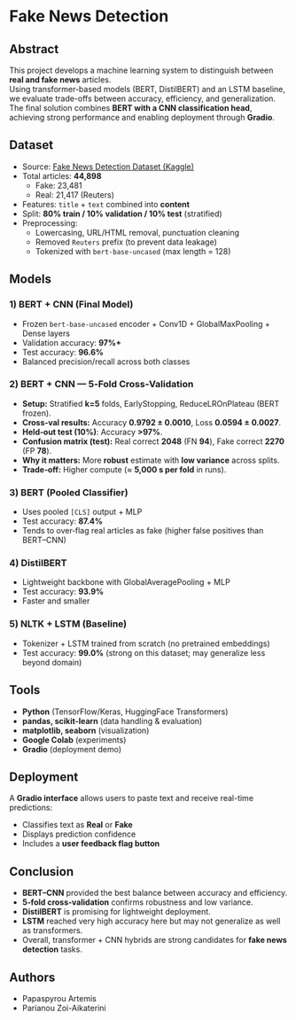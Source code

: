 # Fake News Detection

## Abstract
This project develops a machine learning system to distinguish between **real and fake news** articles.  
Using transformer-based models (BERT, DistilBERT) and an LSTM baseline, we evaluate trade-offs between accuracy, efficiency, and generalization.  
The final solution combines **BERT with a CNN classification head**, achieving strong performance and enabling deployment through **Gradio**.



## Dataset
- Source: [Fake News Detection Dataset (Kaggle)](https://www.kaggle.com/datasets/emineyetm/fake-news-detection-datasets)  
- Total articles: **44,898**
  - Fake: 23,481  
  - Real: 21,417 (Reuters)  
- Features: `title` + `text` combined into **content**  
- Split: **80% train / 10% validation / 10% test** (stratified)  
- Preprocessing:
  - Lowercasing, URL/HTML removal, punctuation cleaning  
  - Removed `Reuters` prefix (to prevent data leakage)  
  - Tokenized with `bert-base-uncased` (max length = 128)



## Models

### 1) **BERT + CNN (Final Model)**
- Frozen `bert-base-uncased` encoder + Conv1D + GlobalMaxPooling + Dense layers  
- Validation accuracy: **97%+**  
- Test accuracy: **96.6%**  
- Balanced precision/recall across both classes  

### 2) **BERT + CNN — 5‑Fold Cross‑Validation**
- **Setup:** Stratified **k=5** folds, EarlyStopping, ReduceLROnPlateau (BERT frozen).  
- **Cross‑val results:** Accuracy **0.9792 ± 0.0010**, Loss **0.0594 ± 0.0027**.  
- **Held‑out test (10%)**: Accuracy **>97%**.  
- **Confusion matrix (test):** Real correct **2048** (FN **94**), Fake correct **2270** (FP **78**).  
- **Why it matters:** More **robust** estimate with **low variance** across splits.  
- **Trade‑off:** Higher compute (≈ **5,000 s per fold** in runs).

### 3) **BERT (Pooled Classifier)**
- Uses pooled `[CLS]` output + MLP  
- Test accuracy: **87.4%**  
- Tends to over‑flag real articles as fake (higher false positives than BERT–CNN)  

### 4) **DistilBERT**
- Lightweight backbone with GlobalAveragePooling + MLP  
- Test accuracy: **93.9%**  
- Faster and smaller

### 5) **NLTK + LSTM (Baseline)**
- Tokenizer + LSTM trained from scratch (no pretrained embeddings)  
- Test accuracy: **99.0%** (strong on this dataset; may generalize less beyond domain)



## Tools
- **Python** (TensorFlow/Keras, HuggingFace Transformers)  
- **pandas, scikit-learn** (data handling & evaluation)  
- **matplotlib, seaborn** (visualization)  
- **Google Colab** (experiments)  
- **Gradio** (deployment demo)  



## Deployment
A **Gradio interface** allows users to paste text and receive real-time predictions:  
- Classifies text as **Real** or **Fake**  
- Displays prediction confidence  
- Includes a **user feedback flag button**  



## Conclusion
- **BERT–CNN** provided the best balance between accuracy and efficiency.  
- **5‑fold cross‑validation** confirms robustness and low variance.  
- **DistilBERT** is promising for lightweight deployment.  
- **LSTM** reached very high accuracy here but may not generalize as well as transformers.  
- Overall, transformer + CNN hybrids are strong candidates for **fake news detection** tasks.



## Authors
- Papaspyrou Artemis  
- Parianou Zoi-Aikaterini  
